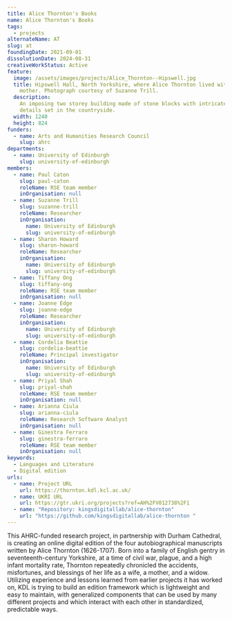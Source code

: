 ```yaml
---
title: Alice Thornton's Books
name: Alice Thornton's Books
tags:
  - projects
alternateName: AT
slug: at
foundingDate: 2021-09-01
dissolutionDate: 2024-08-31
creativeWorkStatus: Active
feature:
  image: /assets/images/projects/Alice_Thornton--Hipswell.jpg
  title: Hipswell Hall, North Yorkshire, where Alice Thornton lived with her
    mother. Photograph courtesy of Suzanne Trill.
  description:
    An imposing two storey building made of stone blocks with intricate
    details set in the countryside.
  width: 1240
  height: 824
funders:
  - name: Arts and Humanities Research Council
    slug: ahrc
departments:
  - name: University of Edinburgh
    slug: university-of-edinburgh
members:
  - name: Paul Caton
    slug: paul-caton
    roleName: RSE team member
    inOrganisation: null
  - name: Suzanne Trill
    slug: suzanne-trill
    roleName: Researcher
    inOrganisation:
      name: University of Edinburgh
      slug: university-of-edinburgh
  - name: Sharon Howard
    slug: sharon-howard
    roleName: Researcher
    inOrganisation:
      name: University of Edinburgh
      slug: university-of-edinburgh
  - name: Tiffany Ong
    slug: tiffany-ong
    roleName: RSE team member
    inOrganisation: null
  - name: Joanne Edge
    slug: joanne-edge
    roleName: Researcher
    inOrganisation:
      name: University of Edinburgh
      slug: university-of-edinburgh
  - name: Cordelia Beattie
    slug: cordelia-beattie
    roleName: Principal investigator
    inOrganisation:
      name: University of Edinburgh
      slug: university-of-edinburgh
  - name: Priyal Shah
    slug: priyal-shah
    roleName: RSE team member
    inOrganisation: null
  - name: Arianna Ciula
    slug: arianna-ciula
    roleName: Research Software Analyst
    inOrganisation: null
  - name: Ginestra Ferraro
    slug: ginestra-ferraro
    roleName: RSE team member
    inOrganisation: null
keywords:
  - Languages and Literature
  - Digital edition
urls:
  - name: Project URL
    url: https://thornton.kdl.kcl.ac.uk/
  - name: UKRI URL
    url: https://gtr.ukri.org/projects?ref=AH%2FV012738%2F1
  - name: "Repository: kingsdigitallab/alice-thornton"
    url: "https://github.com/kingsdigitallab/alice-thornton "
---
```


This AHRC-funded research project, in partnership with Durham Cathedral, is creating an online digital edition of the four autobiographical manuscripts written by Alice Thornton (1626-1707). Born into a family of English gentry in seventeenth-century Yorkshire, at a time of civil war, plague, and a high infant mortality rate, Thornton repeatedly chronicled the accidents, misfortunes, and blessings of her life as a wife, a mother, and a widow. Utilizing experience and lessons learned from earlier projects it has worked on, KDL is trying to build an edition framework which is lightweight and easy to maintain, with generalized components that can be used by many different projects and which interact with each other in standardized, predictable ways.
